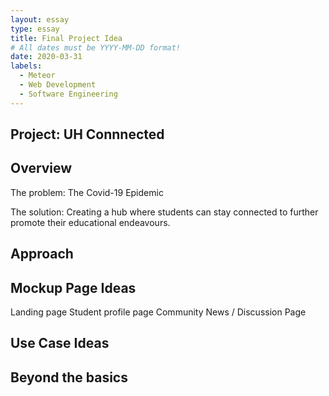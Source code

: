 ```yaml
---
layout: essay
type: essay
title: Final Project Idea
# All dates must be YYYY-MM-DD format!
date: 2020-03-31
labels:
  - Meteor
  - Web Development
  - Software Engineering
---
```

## Project: UH Connnected

## Overview
The problem: The Covid-19 Epidemic

The solution: Creating a hub where students can stay connected to further promote their educational endeavours.

## Approach

## Mockup Page Ideas
Landing page
Student profile page
Community News / Discussion Page

## Use Case Ideas

## Beyond the basics
